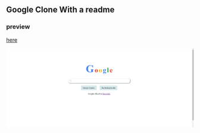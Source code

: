 ## Google Clone With a readme

### preview

<a href="https://tvcgoogle.netlify.app/">here</a>

<center>
<div>
<img src="./google.png" width="800">

</div>
</center>
